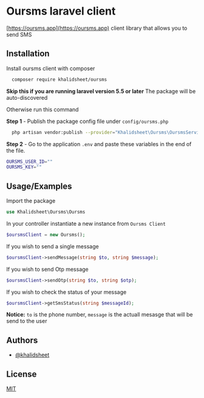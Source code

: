 # Oursms laravel client

[https://oursms.app](https://oursms.app) client library that allows you to send SMS

## Installation

Install oursms client with composer

```bash 
  composer require khalidsheet/oursms
```

**Skip this if you are running laravel version 5.5 or later**
The package will be auto-discovered

Otherwise run this command

**Step 1** - Publish the package config file under `config/oursms.php`
```bash
  php artisan vendor:publish --provider="Khalidsheet\Oursms\OursmsServiceProvider" --tag="config"
``` 

**Step 2** - Go to the application `.env` and paste these variables in the end of the file.
```bash
OURSMS_USER_ID=""
OURSMS_KEY=""
```
## Usage/Examples

Import the package
```php
use Khalidsheet\Oursms\Oursms
```
In your controller instantiate a new instance from ```Oursms Client```
```php
$oursmsClient = new Oursms();
```

If you wish to send a single message
```php
$oursmsClient->sendMessage(string $to, string $message);
```

If you wish to send Otp message
```php
$oursmsClient->sendOtp(string $to, string $otp);
```

If you wish to check the status of your message
```php
$oursmsClient->getSmsStatus(string $messageId);
```
**Notice:** ``to`` is the phone number, ``message`` is the actuall mesasge that will be send to the user

## Authors

-  [@khalidsheet](https://www.github.com/khalidsheet)

  
## License
[MIT](https://choosealicense.com/licenses/mit/)

  
